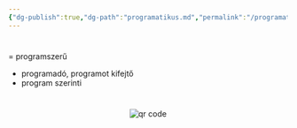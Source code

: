 ```yaml
---
{"dg-publish":true,"dg-path":"programatikus.md","permalink":"/programatikus/"}
---
```


#

= programszerű

-   programadó, programot kifejtő
-   program szerinti



#
<p style="text-align: center;"><img src="https://chart.googleapis.com/chart?cht=qr&chl=https://notes.andrasdenes.com/programatikus&chs=180x180&choe=UTF-8&chld=L|2" alt="qr code"></p>


